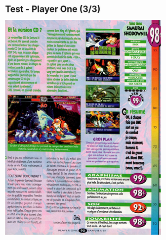 # Test - Player One \(3/3\)

![](../../../.gitbook/assets/player_one_n_49_janvier_1995_page_090.jpg)

